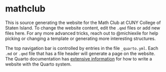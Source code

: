 # mathclub

This is source generating the website for the Math Club at CUNY
College of Staten Island. To change the website content, edit the
`.qmd` files or add new files here. For any more advanced tricks,
reach out to @michiexile for help picking or changing a template or
generating more interesting structures.

The top navigation bar is controlled by entries in the file
`_quarto.yml`. Each `.md` or `.qmd` file that has a file header will
generate a page on the website. The Quarto documentation has
[extensive information](https://quarto.org/docs/websites/) for how to
write a website with the Quarto system.
